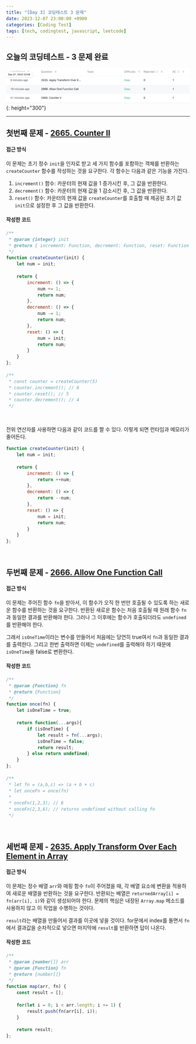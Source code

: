 ```yaml
---
title: "[Day 3] 코딩테스트 3 문제"
date: 2023-12-07 23:00:00 +0900
categories: [Coding Test]
tags: [tech, codingtest, javascript, leetcode]
---
```


## **오늘의 코딩테스트 - 3 문제 완료**
![LeetCode3](../../assets/img/posts/CodingTest/2023-12-07/leetCode3.png){: height="300"} 

---

## **첫번째 문제 - [2665. Counter II](https://leetcode.com/problems/counter-ii/?envType=study-plan-v2&envId=30-days-of-javascript)**

#### **접근 방식**
이 문제는 초기 정수 `init`을 인자로 받고 세 가지 함수를 포함하는 객체를 반환하는 `createCounter` 함수를 작성하는 것을 요구한다. 각 함수는 다음과 같은 기능을 가진다.  

1. `increment()` 함수: 카운터의 현재 값을 1 증가시킨 후, 그 값을 반환한다.
2. `decrement()` 함수: 카운터의 현재 값을 1 감소시킨 후, 그 값을 반환한다.
3. `reset()` 함수: 카운터의 현재 값을 `createCounter`를 호출할 때 제공된 초기 값 `init`으로 설정한 후 그 값을 반환한다.  

#### **작성한 코드**
```javascript
/**
 * @param {integer} init
 * @return { increment: Function, decrement: Function, reset: Function }
 */
function createCounter(init) {
    let num = init;
    
    return {
        increment: () => {
            num += 1;
            return num;
        },
        decrement: () => {
            num -= 1;
            return num;
        },
        reset: () => {
            num = init;
            return num;
        }
    }
};

/**
 * const counter = createCounter(5)
 * counter.increment(); // 6
 * counter.reset(); // 5
 * counter.decrement(); // 4
 */
```

<br>

전위 연산자를 사용하면 다음과 같이 코드를 짤 수 있다. 이렇게 되면 런타임과 메모리가 줄어든다.

```javascript
function createCounter(init) {
    let num = init;
    
    return {
        increment: () => {
            return ++num;
        },
        decrement: () => {
            return --num;
        },
        reset: () => {
            num = init;
            return num;
        }
    }
};
```

<br>

## **두번째 문제 - [2666. Allow One Function Call](https://leetcode.com/problems/allow-one-function-call/)**

#### **접근 방식**
이 문제는 주어진 함수 `fn`을 받아서, 이 함수가 오직 한 번만 호출될 수 있도록 하는 새로운 함수를 반환하는 것을 요구한다. 반환된 새로운 함수는 처음 호출될 때 원래 함수 `fn`과 동일한 결과를 반환해야 한다. 그러나 그 이후에는 함수가 호출되더라도 `undefined`를 반환해야 한다.  

그래서 `isOneTime`이라는 변수를 만들어서 처음에는 당연히 true여서 `fn`과 동일한 결과를 출력한다. 그리고 한번 출력하면 이제는 `undefined`를 출력해야 하기 때문에 `isOneTime`을 false로 변환한다.  

#### **작성한 코드**
```javascript
/**
 * @param {Function} fn
 * @return {Function}
 */
function once(fn) {
    let isOneTime = true;
    
	return function(...args){
        if (isOneTime) {
            let result = fn(...args);
            isOneTime = false;
            return result;
        } else return undefined;
    }
};

/**
 * let fn = (a,b,c) => (a + b + c)
 * let onceFn = once(fn)
 *
 * onceFn(1,2,3); // 6
 * onceFn(2,3,6); // returns undefined without calling fn
 */

```

<br>

## **세번째 문제 - [2635. Apply Transform Over Each Element in Array](https://leetcode.com/problems/apply-transform-over-each-element-in-array/?envType=study-plan-v2&envId=30-days-of-javascript)**

#### **접근 방식**
이 문제는 정수 배열 `arr`와 매핑 함수 `fn`이 주어졌을 때, 각 배열 요소에 변환을 적용하여 새로운 배열을 반환하는 것을 요구한다. 반환되는 배열은 `returnedArray[i] = fn(arr[i], i)`와 같이 생성되어야 한다. 문제의 핵심은 내장된 `Array.map` 메소드를 사용하지 않고 이 작업을 수행하는 것이다.  

`result`라는 배열을 만들어서 결과를 이곳에 넣을 것이다. for문에서 index를 돌면서 `fn`에서 결과값을 순차적으로 넣으면 마지막에 `result`를 반환하면 답이 나온다.  

#### **작성한 코드**
```javascript
/**
 * @param {number[]} arr
 * @param {Function} fn
 * @return {number[]}
 */
function map(arr, fn) {
    const result = [];
    
    for(let i = 0; i < arr.length; i += 1) {
        result.push(fn(arr[i], i));
    }
    
    return result;
};
```